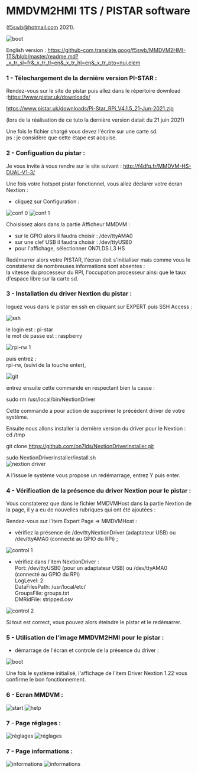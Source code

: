 
# MMDVM2HMI 1TS / PISTAR software 
(f5swb@hotmail.com 2021).

<img src = "https://github.com/f5swb/MMDVM2HMI-1TS/blob/master/0_1.png" title = "boot">

English version : https://github-com.translate.goog/f5swb/MMDVM2HMI-1TS/blob/master/readme.md?_x_tr_sl=fr&_x_tr_tl=en&_x_tr_hl=en&_x_tr_pto=nui,elem <br/>

### 1 - Télechargement de la dernière version PI-STAR : 

Rendez-vous sur le site de pistar puis allez dans le répertoire download :https://www.pistar.uk/downloads/

https://www.pistar.uk/downloads/Pi-Star_RPi_V4.1.5_21-Jun-2021.zip

(lors de la réalisation de ce tuto la dernière version datait du 21 juin 2021)

Une fois le fichier chargé vous devez l'écrire sur une carte sd.<br/>
ps : je considère que cette étape est acquise.

### 2 - Configuation du pistar :

Je vous invite à vous rendre sur le site suivant : http://f4dfq.fr/MMDVM-HS-DUAL-V1-3/


Une fois votre hotspot pistar fonctionnel, vous allez déclarer votre écran Nextion :<br/>
- cliquez sur Configuration : <br/>

<img src = "https://github.com/f5swb/MMDVM2HMI-1TS/blob/master/conf%200.PNG" title = "conf 0">

<img src = "https://github.com/f5swb/MMDVM2HMI-1TS/blob/master/conf%202bis.PNG" title = "conf 1">

Choisissez alors dans la partie Afficheur MMDVM : <br/>

- sur le GPIO alors il faudra choisir : /dev/ttyAMA0<br/>
- sur une clef USB il faudra choisir : /dev/ttyUSB0<br/>
- pour l'affichage, sélectionner ON7LDS L3 HS<br/>

Redémarrer alors votre PISTAR, l'écran doit s'initialiser mais comme vous le constaterez de nombreuses informations sont absentes : <br/>
la vitesse du processeur du RPI, l'occupation processeur ainsi que le taux d'espace libre sur la carte sd. 


### 3 - Installation du driver Nextion du pistar :

loguez vous dans le pistar en ssh en cliquant sur EXPERT puis SSH Access :

<img src = "https://github.com/f5swb/MMDVM2HMI-1TS/blob/master/ssh.PNG" title = "ssh">

le login est : pi-star<br/>
le mot de passe est : raspberry

<img src = "https://github.com/f5swb/MMDVM2HMI-1TS/blob/master/rpi-rw.PNG" title = "rpi-rw 1">

puis entrez : <br/>
rpi-rw, (suivi de la touche enter),

<img src = "https://github.com/f5swb/MMDVM2HMI-1TS/blob/master/git.PNG" title = "git">

entrez ensuite cette commande en respectant bien la casse : <br/>

sudo rm /usr/local/bin/NextionDriver 

Cette commande a pour action de supprimer le précédent driver de votre système.

Ensuite nous allons installer la dernière version du driver pour le Nextion : <br/>
cd /tmp <br/>

git clone https://github.com/on7lds/NextionDriverInstaller.git <br/>

sudo NextionDriverInstaller/install.sh <br/>
<img src = "https://github.com/f5swb/MMDVM2HMI-1TS/blob/master/nextiondriver.PNG" title = "nextion driver">

A l'issue le système vous propose un redémarrage, entrez Y puis enter.

### 4 - Vérification de la présence du driver Nextion  pour le pistar :

Vous constaterez que dans le fichier MMDVMHost dans la partie Nextion de la page, il y a eu de nouvelles rubriques qui ont été ajoutées : <br/>

Rendez-vous sur l'item Expert Page => MMDVMHost : <br/>

- vérifiez la présence de /dev/ttyNextionDriver (adaptateur USB) ou /dev/ttyAMA0 (connecté au GPIO du RPi) ; <br/>

<img src = "https://github.com/f5swb/MMDVM2HMI-1TS/blob/master/control%201.PNG" title = "control 1">

- vérifiez dans l'item NextionDriver : <br/>
    Port: /dev/ttyUSB0 (pour un adaptateur USB)  ou /dev/ttyAMA0 (connecté au GPIO du RPi) <br/>
    LogLevel: 2  <br/>
    DataFilesPath: /usr/local/etc/  <br/>
    GroupsFile: groups.txt  <br/>
    DMRidFile: stripped.csv  <br/>
 
 
<img src = "https://github.com/f5swb/MMDVM2HMI-1TS/blob/master/control%202.PNG" title = "control 2">  
    
Si tout est correct, vous pouvez alors éteindre le pistar et le redémarrer.<br/>

### 5 - Utilisation de l'image MMDVM2HMI pour le pistar :<br/>

- démarrage de l'écran et controle de la présence du driver :<br/>


<img src = "https://github.com/f5swb/MMDVM2HMI-1TS/blob/master/boot.gif " title = "boot">  

Une fois le système initialisé, l'affichage de l'item Driver Nextion 1.22 vous confirme le bon fonctionnement.<br/>

### 6 - Ecran MMDVM :<br/>

<img src = "https://github.com/f5swb/MMDVM2HMI-1TS/blob/master/Animated_gif/mmdvm_screen_start.gif" title = "start">  

<img src = "https://github.com/f5swb/MMDVM2HMI-1TS/blob/master/pictures/mmdvm_screen_help.png" title = "help">  

### 7 - Page réglages :<br/>

<img src = "https://github.com/f5swb/MMDVM2HMI-1TS/blob/master/Animated_gif/mmdvm_r%C3%A9glages.gif" title = "réglages">  


<img src = "https://github.com/f5swb/MMDVM2HMI-1TS/blob/master/pictures/mmdvm_r%C3%A9glages.png" title = "réglages">  

### 7 - Page informations :<br/>

<img src = "https://github.com/f5swb/MMDVM2HMI-1TS/blob/master/Animated_gif/informations.gif" title = "informations">  

<img src = "https://github.com/f5swb/MMDVM2HMI-1TS/blob/master/pictures/informations.PNG" title = "informations">  
